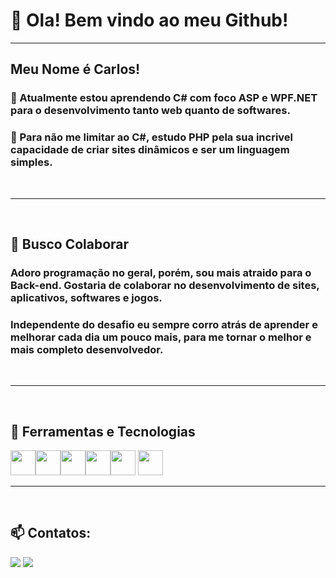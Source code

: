 # 👋 Ola! Bem vindo ao meu Github!
<hr>


## Meu Nome é Carlos!
### 🌱 Atualmente estou aprendendo C# com foco ASP e WPF.NET para o desenvolvimento tanto web quanto de softwares.
### 🐘 Para não me limitar ao C#, estudo PHP pela sua incrivel capacidade de criar sites dinâmicos e ser um linguagem simples.
<br>
<hr>
<br>

## 🔭 Busco Colaborar
### Adoro programação no geral, porém, sou mais atraido para o Back-end. Gostaria de colaborar no desenvolvimento de sites, aplicativos, softwares e jogos.
### Independente do desafio eu sempre corro atrás de aprender e melhorar cada dia um pouco mais, para me tornar o melhor e mais completo desenvolvedor.
<br>
<hr>
<br>

## 🧰 Ferramentas e Tecnologias

<img src="https://cdn.jsdelivr.net/gh/devicons/devicon@latest/icons/csharp/csharp-original.svg" loading="lazy" width="40" height="40"/><img src="https://cdn.jsdelivr.net/gh/devicons/devicon@latest/icons/dotnetcore/dotnetcore-original.svg" loading="lazy" width="40" height="40"/><img src="https://cdn.jsdelivr.net/gh/devicons/devicon@latest/icons/php/php-original.svg" width="40" height="40"/><img src="https://cdn.jsdelivr.net/gh/devicons/devicon@latest/icons/laravel/laravel-original.svg" width="40" height="40" /><img src="https://cdn.jsdelivr.net/gh/devicons/devicon@latest/icons/postgresql/postgresql-original.svg" width="40" height="40" />
<img src="https://cdn.jsdelivr.net/gh/devicons/devicon@latest/icons/mysql/mysql-original-wordmark.svg" width="40" height="40"/>
<br>
<hr>
<br>

## 📫 Contatos:

<div>
<a href = "mailto:carloseduardomenegassi0@gmail.com"><img loading="lazy" src="https://img.shields.io/badge/Gmail-D14836?style=for-the-badge&logo=gmail&logoColor=white" target="_blank"></a>
<a href="www.linkedin.com/in/carlosemenegassi/" target="_blank"><img loading="lazy" src="https://img.shields.io/badge/-LinkedIn-%230077B5?style=for-the-badge&logo=linkedin&logoColor=white" target="_blank"></a>   
</div>
          
          
          
          
          
          
